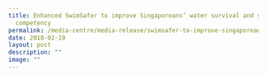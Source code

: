```yaml
---
title: Enhanced SwimSafer to improve Singaporeans’ water survival and swimming
  competency
permalink: /media-centre/media-release/swimsafer-to-improve-singaporeans-swimming-competency/
date: 2018-02-19
layout: post
description: ""
image: ""
---
```

